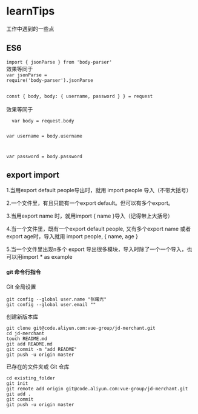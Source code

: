 # learnTips
工作中遇到的一些点

## ES6 
<code>import { jsonParse } from 'body-parser'</code>
<br>
效果等同于<br>
<code>var jsonParse = require('body-parser').jsonParse</code>
<br>


<code>
const { body, body: { username, password } } = request
</code>
<br>
效果等同于
<br>
<code>
  var body = request.body
  
  var username = body.username
  
  var password = body.password
</code>

## export import
1.当用export default people导出时，就用 import people 导入（不带大括号）

2.一个文件里，有且只能有一个export default。但可以有多个export。

3.当用export name 时，就用import { name }导入（记得带上大括号）

4.当一个文件里，既有一个export default people, 又有多个export name 或者 export age时，导入就用 import people, { name, age } 

5.当一个文件里出现n多个 export 导出很多模块，导入时除了一个一个导入，也可以用import * as example

#### git 命令行指令

Git 全局设置
```
git config --global user.name "张曙光"
git config --global user.email ""
```

创建新版本库
```git
git clone git@code.aliyun.com:vue-group/jd-merchant.git
cd jd-merchant
touch README.md
git add README.md
git commit -m "add README"
git push -u origin master
```
已存在的文件夹或 Git 仓库
```git
cd existing_folder
git init
git remote add origin git@code.aliyun.com:vue-group/jd-merchant.git
git add .
git commit
git push -u origin master
```

